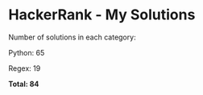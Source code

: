 # HackerRank - My Solutions

Number of solutions in each category:

Python: 65

Regex: 19

**Total: 84**

